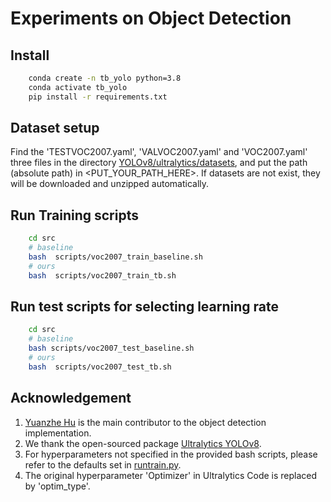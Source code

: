 # Experiments on Object Detection

## Install
```bash
    conda create -n tb_yolo python=3.8 
    conda activate tb_yolo 
    pip install -r requirements.txt 
```

## Dataset setup
Find the 'TESTVOC2007.yaml', 'VALVOC2007.yaml' and 'VOC2007.yaml' three files in the directory [YOLOv8/ultralytics/datasets](https://github.com/YefanZhou/TempBalance/tree/main/object_detection/src/YOLOv8/ultralytics/datasets), and put the path (absolute path) in <PUT_YOUR_PATH_HERE>. If datasets are not exist, they will be downloaded and unzipped automatically.

## Run Training scripts
```bash
    cd src
    # baseline
    bash  scripts/voc2007_train_baseline.sh
    # ours
    bash  scripts/voc2007_train_tb.sh
```

## Run test scripts for selecting learning rate
```bash
    cd src
    # baseline
    bash scripts/voc2007_test_baseline.sh
    # ours
    bash  scripts/voc2007_test_tb.sh
```


## Acknowledgement
1. [Yuanzhe Hu](https://github.com/HUST-AI-HYZ) is the main contributor to the object detection implementation.
2. We thank the open-sourced package [Ultralytics YOLOv8](https://github.com/ultralytics/ultralytics).
2. For hyperparameters not specified in the provided bash scripts, please refer to the defaults set in  [runtrain.py](https://github.com/YefanZhou/TempBalance/blob/main/object_detection/src/YOLOv8/runtrain.py). 
3. The original hyperparameter 'Optimizer' in Ultralytics Code is replaced by 'optim_type'.


